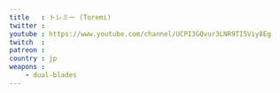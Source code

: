 ```yaml
---
title   : トレミー (Toremi)
twitter : 
youtube : https://www.youtube.com/channel/UCPI3GQvur3LNR9TI5Viy8Eg
twitch  : 
patreon : 
country : jp
weapons :
    - dual-blades
---
```


